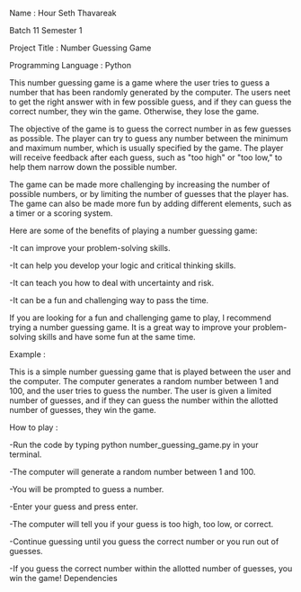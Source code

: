 Name : Hour Seth Thavareak

Batch 11 Semester 1

Project Title : Number Guessing Game

Programming Language : Python

This number guessing game is a game where the user tries to guess a number that has been randomly generated by the computer. The users neet to get the right answer with in few possible guess, and if they can guess the correct number, they win the game. Otherwise, they lose the game.

The objective of the game is to guess the correct number in as few guesses as possible. The player can try to guess any number between the minimum and maximum number, which is usually specified by the game. The player will receive feedback after each guess, such as "too high" or "too low," to help them narrow down the possible number.

The game can be made more challenging by increasing the number of possible numbers, or by limiting the number of guesses that the player has. The game can also be made more fun by adding different elements, such as a timer or a scoring system.

Here are some of the benefits of playing a number guessing game:

-It can improve your problem-solving skills.

-It can help you develop your logic and critical thinking skills.

-It can teach you how to deal with uncertainty and risk.

-It can be a fun and challenging way to pass the time.

If you are looking for a fun and challenging game to play, I recommend trying a number guessing game. It is a great way to improve your problem-solving skills and have some fun at the same time.

Example :

This is a simple number guessing game that is played between the user and the computer. The computer generates a random number between 1 and 100, and the user tries to guess the number. The user is given a limited number of guesses, and if they can guess the number within the allotted number of guesses, they win the game.

How to play :

-Run the code by typing python number_guessing_game.py in your terminal.

-The computer will generate a random number between 1 and 100.

-You will be prompted to guess a number.

-Enter your guess and press enter.

-The computer will tell you if your guess is too high, too low, or correct.

-Continue guessing until you guess the correct number or you run out of guesses.

-If you guess the correct number within the allotted number of guesses, you win the game!
Dependencies
